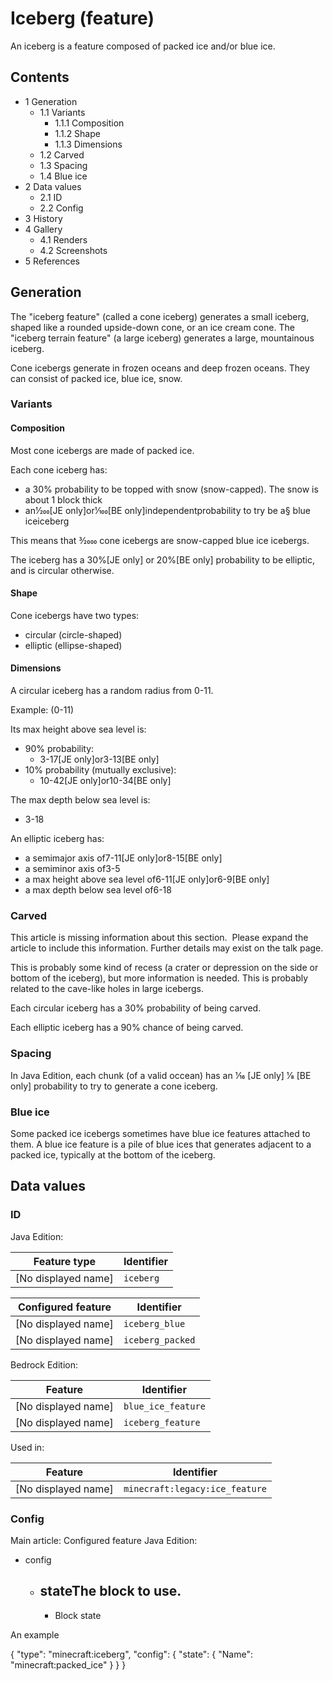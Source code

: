 # Iceberg (feature)
An iceberg is a feature composed of packed ice and/or blue ice.

## Contents
- 1 Generation
	- 1.1 Variants
		- 1.1.1 Composition
		- 1.1.2 Shape
		- 1.1.3 Dimensions
	- 1.2 Carved
	- 1.3 Spacing
	- 1.4 Blue ice
- 2 Data values
	- 2.1 ID
	- 2.2 Config
- 3 History
- 4 Gallery
	- 4.1 Renders
	- 4.2 Screenshots
- 5 References

## Generation
The "iceberg feature" (called a cone iceberg) generates a small iceberg, shaped like a rounded upside-down cone, or an ice cream cone. The "iceberg terrain feature" (a large iceberg) generates a large, mountainous iceberg.

Cone icebergs generate in frozen oceans and deep frozen oceans. They can consist of packed ice, blue ice, snow.

### Variants
#### Composition
Most cone icebergs are made of packed ice.

Each cone iceberg has:

- a 30% probability to be topped with snow (snow-capped). The snow is about 1 block thick
- an1⁄200‌[JE  only]or1⁄100‌[BE  only]independentprobability to try be a§ blue iceiceberg

This means that 3⁄2000 cone icebergs are snow-capped blue ice icebergs.

The iceberg has a 30%‌[JE  only] or 20%‌[BE  only] probability to be elliptic, and is circular otherwise.

#### Shape
Cone icebergs have two types:

- circular (circle-shaped)
- elliptic (ellipse-shaped)

#### Dimensions
A circular iceberg has a random radius from 0-11.

Example: (0-11)

Its max height above sea level is:

- 90% probability:
	- 3-17‌[JE  only]or3-13‌[BE  only]
- 10% probability (mutually exclusive):
	- 10-42‌[JE  only]or10-34‌[BE  only]

The max depth below sea level is:

- 3-18

An elliptic iceberg has:

- a semimajor axis of7-11‌[JE  only]or8-15‌[BE  only]
- a semiminor axis of3-5
- a max height above sea level of6-11‌[JE  only]or6-9‌[BE  only]
- a max depth below sea level of6-18

### Carved

  

This article is missing information about this section. 
Please expand the article to include this information. Further details may exist on the talk page.


This is probably some kind of recess (a crater or depression on the side or bottom of the iceberg), but more information is needed. This is probably related to the cave-like holes in large icebergs.

Each circular iceberg has a 30% probability of being carved.

Each elliptic iceberg  has a 90% chance of being carved.

### Spacing
In Java Edition, each chunk (of a valid occean) has an 1⁄16 ‌[JE  only] 1⁄8 ‌[BE  only] probability to try to generate a cone iceberg.

### Blue ice
Some packed ice icebergs sometimes have blue ice features attached to them. A blue ice feature is a pile of blue ices that generates adjacent to a packed ice, typically at the bottom of the iceberg.

## Data values
### ID
Java Edition:

| Feature type        | Identifier |
|---------------------|------------|
| [No displayed name] | `iceberg`  |

| Configured feature  | Identifier       |
|---------------------|------------------|
| [No displayed name] | `iceberg_blue`   |
| [No displayed name] | `iceberg_packed` |

Bedrock Edition:

| Feature             | Identifier         |
|---------------------|--------------------|
| [No displayed name] | `blue_ice_feature` |
| [No displayed name] | `iceberg_feature`  |

Used in:

| Feature             | Identifier                     |
|---------------------|--------------------------------|
| [No displayed name] | `minecraft:legacy:ice_feature` |

### Config
Main article: Configured feature
Java Edition:

- config
	- stateThe block to use.
		- 
		- Block state


An example

{
  "type": "minecraft:iceberg",
  "config": {
    "state": {
      "Name": "minecraft:packed_ice"
    }
  }
}



